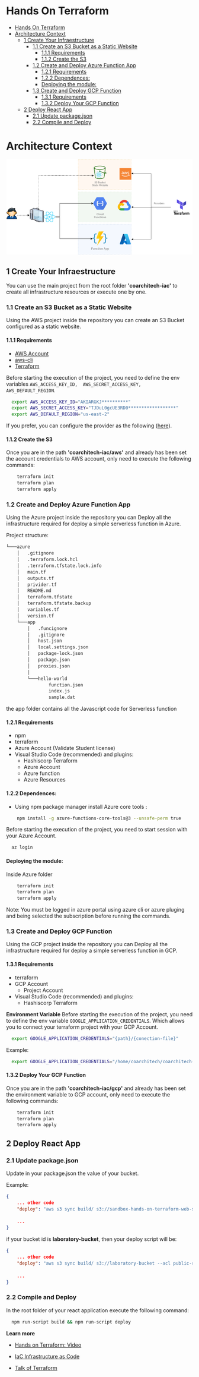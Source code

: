 # Hands On Terraform 


- [Hands On Terraform](#hands-on-terraform)
- [Architecture Context](#architecture-context)
  - [1 Create Your Infraestructure](#1-create-your-infraestructure)
    - [1.1 Create an S3 Bucket as a Static Website](#11-create-an-s3-bucket-as-a-static-website)
      - [1.1.1 Requirements](#111-requirements)
      - [1.1.2 Create the S3](#112-create-the-s3)
    - [1.2 Create and Deploy Azure Function App](#12-create-and-deploy-azure-function-app)
      - [1.2.1 Requirements](#121-requirements)
      - [1.2.2 Dependences:](#122-dependences)
      - [Deploying the module:](#deploying-the-module)
    - [1.3 Create and Deploy GCP Function](#13-create-and-deploy-gcp-function)
      - [1.3.1 Requirements](#131-requirements)
      - [1.3.2 Deploy Your GCP Function](#132-deploy-your-gcp-function)
  - [2 Deploy React App](#2-deploy-react-app)
    - [2.1 Update package.json](#21-update-packagejson)
    - [2.2 Compile and Deploy](#22-compile-and-deploy)


# Architecture Context

![Multicloud Terraform Provisioning](img/Coarchitech-HandsOnTerraform-v1.0.0.png "Multicloud Terraform Provisioning")


## 1 Create Your Infraestructure

You can use the main project from the root folder **'coarchitech-iac'** to create all infrastructure resources or execute one by one.

### 1.1 Create an S3 Bucket as a Static Website

Using the AWS project inside the repository you can create an S3 Bucket configured as a static website. 

#### 1.1.1 Requirements

- [AWS Account](https://aws.amazon.com/console/)
- [aws-cli](https://aws.amazon.com/cli/)
- [Terraform](https://www.terraform.io/downloads.html)


Before starting the execution of the project, you need to define the env variables  `AWS_ACCESS_KEY_ID,  AWS_SECRET_ACCESS_KEY, AWS_DEFAULT_REGION`.

```bash
  export AWS_ACCESS_KEY_ID="AKIARGKJ**********"
  export AWS_SECRET_ACCESS_KEY="TJDuL0gcUE3RD0******************"
  export AWS_DEFAULT_REGION="us-east-2"
```

If you prefer, you can configure the provider as the following ([here](https://registry.terraform.io/providers/hashicorp/aws/latest/docs)).

#### 1.1.2 Create the S3

Once you are in the path **'coarchitech-iac/aws'** and already has been set the account credentials to AWS account, only need to execute the following commands:

```bash
    terraform init
    terraform plan
    terraform apply
```

### 1.2 Create and Deploy Azure Function App

Using the Azure project inside the repository you can Deploy all the infrastructure required for deploy a simple serverless function in Azure.

Project structure:

```bash
└───azure
    │   .gitignore
    │   .terraform.lock.hcl
    │   .terraform.tfstate.lock.info
    │   main.tf
    │   outputs.tf
    │   privider.tf
    │   README.md
    │   terraform.tfstate
    │   terraform.tfstate.backup
    │   variables.tf
    │   version.tf
    └───app
        │   .funcignore
        │   .gitignore
        │   host.json
        │   local.settings.json
        │   package-lock.json
        │   package.json
        │   proxies.json
        │
        └───hello-world
                function.json
                index.js
                sample.dat
```
the app folder contains all the Javascript code for Serverless function
#### 1.2.1 Requirements
- npm
- terraform
- Azure Account (Validate Student license)
- Visual Studio Code (recommended) and plugins:
    - Hashiscorp Terraform
    - Azure Account
    - Azure function
    - Azure Resources

#### 1.2.2 Dependences:
- Using npm package manager install Azure core tools :

```bash
    npm install -g azure-functions-core-tools@3 --unsafe-perm true

```

Before starting the execution of the project, you need to start session with your Azure Account.

```bash
  az login
```

#### Deploying the module:

Inside Azure folder

```bash
    terraform init
    terraform plan
    terraform apply
```

Note: You must be logged in azure portal using azure cli or azure pluging and being selected the subscription before running the commands.

### 1.3 Create and Deploy GCP Function

Using the GCP project inside the repository you can Deploy all the infrastructure required for deploy a simple serverless function in GCP. 

#### 1.3.1 Requirements
- terraform
- GCP Account 
  - Project Account
- Visual Studio Code (recommended) and plugins:
    - Hashiscorp Terraform   

**Environment Variable**
Before starting the execution of the project, you need to define the env variable  `GOOGLE_APPLICATION_CREDENTIALS`. Which allows you to connect your terraform project with your GCP Account. 

```bash
  export GOOGLE_APPLICATION_CREDENTIALS="{path}/{conection-file}"
```
Example:

```bash
  export GOOGLE_APPLICATION_CREDENTIALS="/home/coarchitech/coarchitech-key.json"
```


#### 1.3.2 Deploy Your GCP Function

Once you are in the path **'coarchitech-iac/gcp'** and already has been set the environment variable to GCP account, only need to execute the following commands:

```bash
    terraform init
    terraform plan
    terraform apply
```

## 2 Deploy React App

### 2.1 Update package.json

Update in your package.json the value of your bucket. 

Example: 

```json
{
    ... other code
    "deploy": "aws s3 sync build/ s3://sandbox-hands-on-terraform-web-s3 --acl public-read"

    ...
}
```
if your bucket id is **laboratory-bucket**, then your deploy script will be:

```json
{
    ... other code
    "deploy": "aws s3 sync build/ s3://laboratory-bucket --acl public-read"

    ...
}
```

### 2.2 Compile and Deploy

In the root folder of your react application execute the following command: 

```bash
  npm run-script build && npm run-script deploy
```



**Learn more**

* [Hands on Terraform: Video](https://www.youtube.com/watch?v=LK0oD11-Aqc)

* [IaC Infrastructure as Code ](https://www.sophossolutions.com/introduccion-a-la-infraestructura-como-codigo/)

* [Talk of Terraform ](https://www.sophossolutions.com/hablemos-de-terraform/)